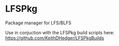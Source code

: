 # LFSPkg
Package manager for LFS/BLFS

Use in conjuction with the LFSPkg build scripts here:
https://github.com/KeithDHedger/LFSPkgBuilds